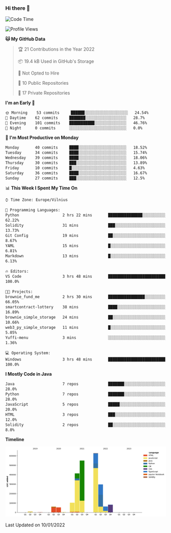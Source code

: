 ### Hi there 👋

<!--START_SECTION:waka-->
![Code Time](http://img.shields.io/badge/Code%20Time-527%20hrs%2042%20mins-blue)

![Profile Views](http://img.shields.io/badge/Profile%20Views-0-blue)

**🐱 My GitHub Data** 

> 🏆 21 Contributions in the Year 2022
 > 
> 📦 19.4 kB Used in GitHub's Storage 
 > 
> 🚫 Not Opted to Hire
 > 
> 📜 10 Public Repositories 
 > 
> 🔑 17 Private Repositories  
 > 
**I'm an Early 🐤** 

```text
🌞 Morning    53 commits     ██████░░░░░░░░░░░░░░░░░░░   24.54% 
🌆 Daytime    62 commits     ███████░░░░░░░░░░░░░░░░░░   28.7% 
🌃 Evening    101 commits    ███████████░░░░░░░░░░░░░░   46.76% 
🌙 Night      0 commits      ░░░░░░░░░░░░░░░░░░░░░░░░░   0.0%

```
📅 **I'm Most Productive on Monday** 

```text
Monday       40 commits     ████░░░░░░░░░░░░░░░░░░░░░   18.52% 
Tuesday      34 commits     ████░░░░░░░░░░░░░░░░░░░░░   15.74% 
Wednesday    39 commits     ████░░░░░░░░░░░░░░░░░░░░░   18.06% 
Thursday     30 commits     ███░░░░░░░░░░░░░░░░░░░░░░   13.89% 
Friday       10 commits     █░░░░░░░░░░░░░░░░░░░░░░░░   4.63% 
Saturday     36 commits     ████░░░░░░░░░░░░░░░░░░░░░   16.67% 
Sunday       27 commits     ███░░░░░░░░░░░░░░░░░░░░░░   12.5%

```


📊 **This Week I Spent My Time On** 

```text
⌚︎ Time Zone: Europe/Vilnius

💬 Programming Languages: 
Python                   2 hrs 22 mins       ███████████████░░░░░░░░░░   62.22% 
Solidity                 31 mins             ███░░░░░░░░░░░░░░░░░░░░░░   13.73% 
Git Config               19 mins             ██░░░░░░░░░░░░░░░░░░░░░░░   8.67% 
YAML                     15 mins             █░░░░░░░░░░░░░░░░░░░░░░░░   6.81% 
Markdown                 13 mins             █░░░░░░░░░░░░░░░░░░░░░░░░   6.13%

🔥 Editors: 
VS Code                  3 hrs 48 mins       █████████████████████████   100.0%

🐱‍💻 Projects: 
brownie_fund_me          2 hrs 30 mins       ████████████████░░░░░░░░░   66.05% 
smartcontract-lottery    38 mins             ████░░░░░░░░░░░░░░░░░░░░░   16.89% 
brownie_simple_storage   24 mins             ██░░░░░░░░░░░░░░░░░░░░░░░   10.66% 
web3_py_simple_storage   11 mins             █░░░░░░░░░░░░░░░░░░░░░░░░   5.05% 
Yuffi-menu               3 mins              ░░░░░░░░░░░░░░░░░░░░░░░░░   1.36%

💻 Operating System: 
Windows                  3 hrs 48 mins       █████████████████████████   100.0%

```

**I Mostly Code in Java** 

```text
Java                     7 repos             ███████░░░░░░░░░░░░░░░░░░   28.0% 
Python                   7 repos             ███████░░░░░░░░░░░░░░░░░░   28.0% 
JavaScript               5 repos             █████░░░░░░░░░░░░░░░░░░░░   20.0% 
HTML                     3 repos             ███░░░░░░░░░░░░░░░░░░░░░░   12.0% 
Solidity                 2 repos             ██░░░░░░░░░░░░░░░░░░░░░░░   8.0%

```


**Timeline**

![Chart not found](https://raw.githubusercontent.com/BenasVolkovas/BenasVolkovas/main/charts/bar_graph.png) 


 Last Updated on 10/01/2022
<!--END_SECTION:waka-->
